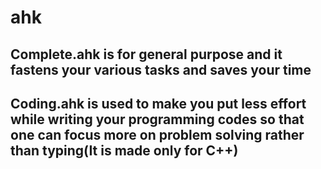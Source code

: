 # ahk
## Complete.ahk is for general purpose and it fastens your various tasks and saves your time
## Coding.ahk is used to make you put less effort while writing your programming codes so that one can focus more on problem solving rather than typing(It is made only for C++)
